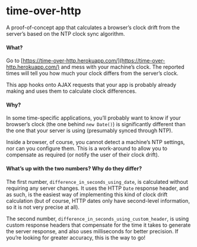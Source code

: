 # time-over-http

A proof-of-concept app that calculates a browser’s clock drift from the server’s based on the NTP clock sync algorithm.

#### What? 

Go to [https://time-over-http.herokuapp.com/](https://time-over-http.herokuapp.com/) and mess with your machine’s clock. The reported times will tell you how much your clock differs from the server’s clock. 

This app hooks onto AJAX requests that your app is probably already making and uses them to calculate clock differences.

#### Why? 

In some time-specific applications, you’ll probably want to know if your browser’s clock (the one behind `new Date()`) is significantly different than the one that your server is using (presumably synced through NTP). 

Inside a browser, of course, you cannot detect a machine’s NTP settings, nor can you configure them. This is a work-around to allow you to compensate as required (or notify the user of their clock drift). 

#### What’s up with the two numbers? Why do they differ? 

The first number, `difference_in_seconds_using_date`, is calculated without requiring any server changes. It uses the HTTP `Date` response header, and as such, is the easiest way of implementing this kind of clock drift calculation (but of course, HTTP dates only have second-level information, so it is not very precise at all). 

The second number, `difference_in_seconds_using_custom_header`, is using custom response headers that compensate for the time it takes to generate the server response, and also uses milliseconds for better precision. If you’re looking for greater accuracy, this is the way to go! 

